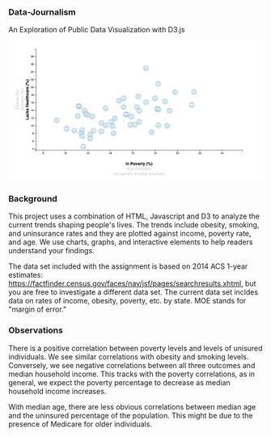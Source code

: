 ### Data-Journalism
An Exploration of Public Data Visualization with D3.js

![screenshot](https://github.com/rchounoune/Data-Journalism-D3/blob/master/images/screenshot.png)

### Background

This project uses a combination of HTML, Javascript and D3 to analyze the current trends shaping people's lives.  The trends include obesity, smoking, and uninsurance rates and they are plotted against income, poverty rate, and age. We use charts, graphs, and interactive elements to help readers understand your findings.

The data set included with the assignment is based on 2014 ACS 1-year estimates: https://factfinder.census.gov/faces/nav/jsf/pages/searchresults.xhtml, but you are free to investigate a different data set. The current data set incldes data on rates of income, obesity, poverty, etc. by state. MOE stands for "margin of error."
 
### Observations
There is  a positive correlation between poverty levels and levels of unisured individuals. We see similar correlations with obesity and smoking levels. Conversely, we see negative correlations between all three outcomes and median household income. This tracks with the poverty correlations, as in general, we expect the poverty percentage to decrease as median household income increases.

With median age, there are less obvious correlations between median age and the uninsured percentage of the population. This might be due to the presence of Medicare for older individuals.